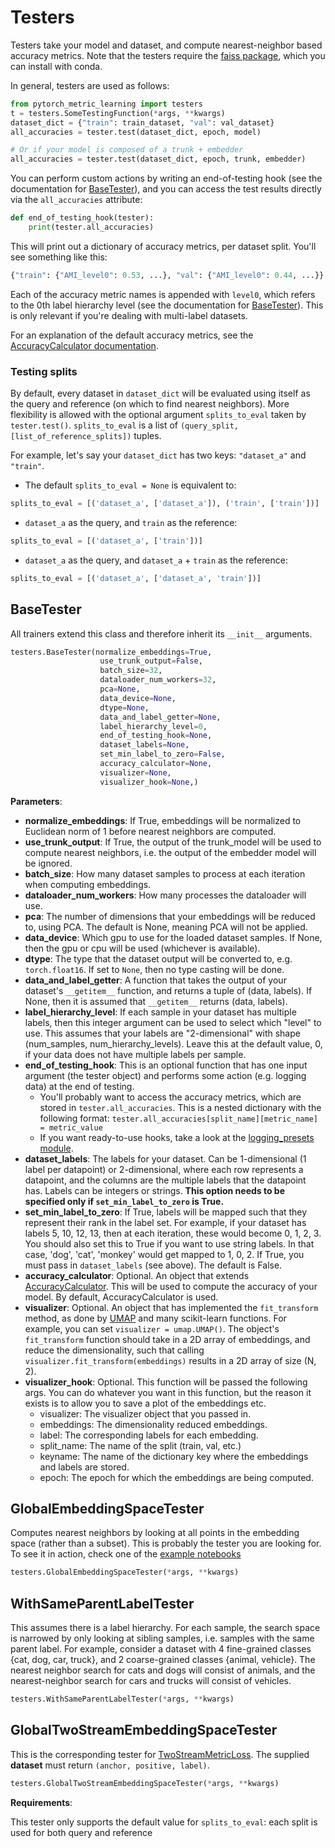 # Testers
Testers take your model and dataset, and compute nearest-neighbor based accuracy metrics. Note that the testers require the [faiss package](https://github.com/facebookresearch/faiss/blob/master/INSTALL.md), which you can install with conda.

In general, testers are used as follows:
```python
from pytorch_metric_learning import testers
t = testers.SomeTestingFunction(*args, **kwargs)
dataset_dict = {"train": train_dataset, "val": val_dataset}
all_accuracies = tester.test(dataset_dict, epoch, model)

# Or if your model is composed of a trunk + embedder
all_accuracies = tester.test(dataset_dict, epoch, trunk, embedder)
```
You can perform custom actions by writing an end-of-testing hook (see the documentation for [BaseTester](#basetester)), and you can access the test results directly via the ```all_accuracies``` attribute:
```python
def end_of_testing_hook(tester):
	print(tester.all_accuracies)
```
This will print out a dictionary of accuracy metrics, per dataset split. You'll see something like this:
```python
{"train": {"AMI_level0": 0.53, ...}, "val": {"AMI_level0": 0.44, ...}}
```
Each of the accuracy metric names is appended with ```level0```, which refers to the 0th label hierarchy level (see the documentation for [BaseTester](#basetester)). This is only relevant if you're dealing with multi-label datasets.

For an explanation of the default accuracy metrics, see the [AccuracyCalculator documentation](accuracy_calculation.md#explanations-of-the-default-accuracy-metrics).

### Testing splits

By default, every dataset in ```dataset_dict``` will be evaluated using itself as the query and reference (on which to find nearest neighbors).
More flexibility is allowed with the optional argument ```splits_to_eval``` taken by ```tester.test()```.
```splits_to_eval``` is a list of ```(query_split, [list_of_reference_splits])``` tuples.

For example, let's say your ```dataset_dict``` has two keys: ```"dataset_a"``` and ```"train"```.

- The default ```splits_to_eval = None``` is equivalent to: 
```python
splits_to_eval = [('dataset_a', ['dataset_a']), ('train', ['train'])]
```
- ```dataset_a``` as the query, and ```train``` as the reference: 
```python
splits_to_eval = [('dataset_a', ['train'])]
```
- ```dataset_a``` as the query, and ```dataset_a``` + ```train``` as the reference: 
```python
splits_to_eval = [('dataset_a', ['dataset_a', 'train'])]
```


## BaseTester
All trainers extend this class and therefore inherit its ```__init__``` arguments.
```python
testers.BaseTester(normalize_embeddings=True,
					use_trunk_output=False,
					batch_size=32,
					dataloader_num_workers=32,
					pca=None,
					data_device=None,
					dtype=None,
					data_and_label_getter=None,
					label_hierarchy_level=0,
					end_of_testing_hook=None,
					dataset_labels=None,
					set_min_label_to_zero=False,
					accuracy_calculator=None,
					visualizer=None,
					visualizer_hook=None,)
```

**Parameters**:

* **normalize_embeddings**: If True, embeddings will be normalized to Euclidean norm of 1 before nearest neighbors are computed.
* **use_trunk_output**: If True, the output of the trunk_model will be used to compute nearest neighbors, i.e. the output of the embedder model will be ignored.
* **batch_size**: How many dataset samples to process at each iteration when computing embeddings.
* **dataloader_num_workers**: How many processes the dataloader will use.
* **pca**: The number of dimensions that your embeddings will be reduced to, using PCA. The default is None, meaning PCA will not be applied.
* **data_device**: Which gpu to use for the loaded dataset samples. If None, then the gpu or cpu will be used (whichever is available).
* **dtype**: The type that the dataset output will be converted to, e.g. ```torch.float16```. If set to ```None```, then no type casting will be done.
* **data_and_label_getter**: A function that takes the output of your dataset's ```__getitem__``` function, and returns a tuple of (data, labels). If None, then it is assumed that ```__getitem__``` returns (data, labels). 
* **label_hierarchy_level**: If each sample in your dataset has multiple labels, then this integer argument can be used to select which "level" to use. This assumes that your labels are "2-dimensional" with shape (num_samples, num_hierarchy_levels). Leave this at the default value, 0, if your data does not have multiple labels per sample.
* **end_of_testing_hook**: This is an optional function that has one input argument (the tester object) and performs some action (e.g. logging data) at the end of testing.
	* You'll probably want to access the accuracy metrics, which are stored in ```tester.all_accuracies```. This is a nested dictionary with the following format: ```tester.all_accuracies[split_name][metric_name] = metric_value```
	* If you want ready-to-use hooks, take a look at the [logging_presets module](logging_presets.md).
* **dataset_labels**: The labels for your dataset. Can be 1-dimensional (1 label per datapoint) or 2-dimensional, where each row represents a datapoint, and the columns are the multiple labels that the datapoint has. Labels can be integers or strings. **This option needs to be specified only if ```set_min_label_to_zero``` is True.**
* **set_min_label_to_zero**: If True, labels will be mapped such that they represent their rank in the label set. For example, if your dataset has labels 5, 10, 12, 13, then at each iteration, these would become 0, 1, 2, 3. You should also set this to True if you want to use string labels. In that case, 'dog', 'cat', 'monkey' would get mapped to 1, 0, 2. If True, you must pass in ```dataset_labels``` (see above). The default is False.
* **accuracy_calculator**: Optional. An object that extends [AccuracyCalculator](accuracy_calculation.md). This will be used to compute the accuracy of your model. By default, AccuracyCalculator is used.
* **visualizer**: Optional. An object that has implemented the ```fit_transform``` method, as done by [UMAP](https://github.com/lmcinnes/umap) and many scikit-learn functions. For example, you can set ```visualizer = umap.UMAP()```. The object's ```fit_transform``` function should take in a 2D array of embeddings, and reduce the dimensionality, such that calling ```visualizer.fit_transform(embeddings)``` results in a 2D array of size (N, 2).
* **visualizer_hook**: Optional. This function will be passed the following args. You can do whatever you want in this function, but the reason it exists is to allow you to save a plot of the embeddings etc.
	* visualizer: The visualizer object that you passed in.
	* embeddings: The dimensionality reduced embeddings.
	* label: The corresponding labels for each embedding.
	* split_name: The name of the split (train, val, etc.)
	* keyname: The name of the dictionary key where the embeddings and labels are stored.
	* epoch: The epoch for which the embeddings are being computed.


## GlobalEmbeddingSpaceTester
Computes nearest neighbors by looking at all points in the embedding space (rather than a subset). This is probably the tester you are looking for. To see it in action, check one of the [example notebooks](https://github.com/KevinMusgrave/pytorch-metric-learning/tree/master/examples)
```python
testers.GlobalEmbeddingSpaceTester(*args, **kwargs)
```

## WithSameParentLabelTester
This assumes there is a label hierarchy. For each sample, the search space is narrowed by only looking at sibling samples, i.e. samples with the same parent label. For example, consider a dataset with 4 fine-grained classes {cat, dog, car, truck}, and 2 coarse-grained classes {animal, vehicle}. The nearest neighbor search for cats and dogs will consist of animals, and the nearest-neighbor search for cars and trucks will consist of vehicles.
```python
testers.WithSameParentLabelTester(*args, **kwargs)
```

## GlobalTwoStreamEmbeddingSpaceTester
This is the corresponding tester for [TwoStreamMetricLoss](trainers.md#twostreammetricloss). The supplied **dataset** must return ```(anchor, positive, label)```.
```python
testers.GlobalTwoStreamEmbeddingSpaceTester(*args, **kwargs)
```
**Requirements**:

This tester only supports the default value for ```splits_to_eval```: each split is used for both query and reference
